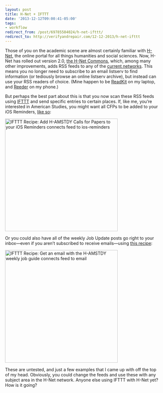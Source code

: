 ```yaml
---
layout: post 
title: H-Net + IFTTT 
date: '2013-12-12T09:00:41-05:00' 
tags: 
- workflow 
redirect_from: /post/69785584024/h-net-ifttt/
redirect_to: http://verifyandrepair.com/12-12-2013/h-net-ifttt
---
```


Those of you on the academic scene are almost certainly familiar with [H-Net](https://www.h-net.org/), the online portal for all things humanities and social sciences. Now, H-Net has rolled out version 2.0, [the H-Net Commons](https:/etworks.h-net.org/), which, among many other improvements, adds RSS feeds to any of the [current networks](https:/etworks.h-net.orgetworks). This means you no longer need to subscribe to an email listserv to find information (or tediously browse an online listserv archive), but instead can use your RSS readers of choice. (Mine happen to be [ReadKit](http:/eadkitapp.com/) on my laptop, and [Reeder](http:/eederapp.com/ios/) on my phone.)

But perhaps the best part about this is that you now scan these RSS feeds using [IFTTT](https://ifttt.com/) and send specific entries to certain places. If, like me, you’re interested in American Studies, you might want all CFPs to be added to your iOS Reminders, [like so](https://ifttt.comecipes/133116):

<a href="https://ifttt.com/view_embed_recipe/133116-add-h-amstdy-calls-for-papers-to-your-ios-reminders" target = "_blank" class="embed_recipe embed_recipe-l_51" id= "embed_recipe-133116"><img src= 'https://ifttt.com/recipe_embed_img/133116' alt="IFTTT Recipe: Add H-AMSTDY Calls for Papers to your iOS Reminders connects feed to ios-reminders" width="370px" style="max-width:100%"/></a><script async type="text/javascript" src= "//ifttt.com/assets/embed_recipe.js"></script>

Or you could also have all of the weekly Job Update posts go right to your inbox—even if you aren’t subscribed to receive emails—using [this recipe](https://ifttt.comecipes/133105):

<a href="https://ifttt.com/view_embed_recipe/133105-get-an-email-with-the-h-amstdy-weekly-job-guide" target = "_blank" class="embed_recipe embed_recipe-l_47" id= "embed_recipe-133105"><img src= 'https://ifttt.com/recipe_embed_img/133105' alt="IFTTT Recipe: Get an email with the H-AMSTDY weekly job guide connects feed to email" width="370px" style="max-width:100%"/></a><script async type="text/javascript" src= "//ifttt.com/assets/embed_recipe.js"></script>

These are untested, and just a few examples that I came up with off the top of my head. Obviously, you could change the feeds and use these with any subject area in the H-Net network. Anyone else using IFTTT with H-Net yet? How is it going?

